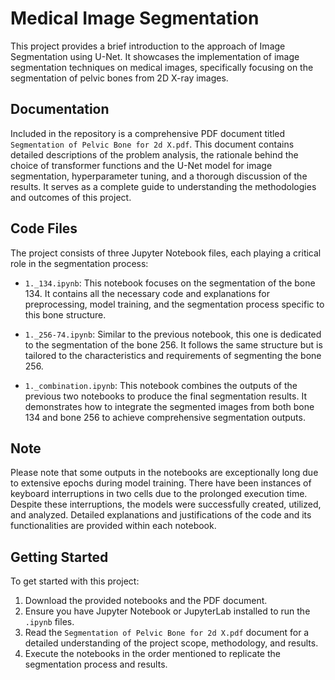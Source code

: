 # Medical Image Segmentation

This project provides a brief introduction to the approach of Image Segmentation using U-Net. It showcases the implementation of image segmentation techniques on medical images, specifically focusing on the segmentation of pelvic bones from 2D X-ray images.

## Documentation

Included in the repository is a comprehensive PDF document titled `Segmentation of Pelvic Bone for 2d X.pdf`. This document contains detailed descriptions of the problem analysis, the rationale behind the choice of transformer functions and the U-Net model for image segmentation, hyperparameter tuning, and a thorough discussion of the results. It serves as a complete guide to understanding the methodologies and outcomes of this project.

## Code Files

The project consists of three Jupyter Notebook files, each playing a critical role in the segmentation process:

- `1._134.ipynb`: This notebook focuses on the segmentation of the bone 134. It contains all the necessary code and explanations for preprocessing, model training, and the segmentation process specific to this bone structure.

- `1._256-74.ipynb`: Similar to the previous notebook, this one is dedicated to the segmentation of the bone 256. It follows the same structure but is tailored to the characteristics and requirements of segmenting the bone 256.

- `1._combination.ipynb`: This notebook combines the outputs of the previous two notebooks to produce the final segmentation results. It demonstrates how to integrate the segmented images from both bone 134 and bone 256 to achieve comprehensive segmentation outputs.

## Note

Please note that some outputs in the notebooks are exceptionally long due to extensive epochs during model training. There have been instances of keyboard interruptions in two cells due to the prolonged execution time. Despite these interruptions, the models were successfully created, utilized, and analyzed. Detailed explanations and justifications of the code and its functionalities are provided within each notebook.

## Getting Started

To get started with this project:

1. Download the provided notebooks and the PDF document.
2. Ensure you have Jupyter Notebook or JupyterLab installed to run the `.ipynb` files.
3. Read the `Segmentation of Pelvic Bone for 2d X.pdf` document for a detailed understanding of the project scope, methodology, and results.
4. Execute the notebooks in the order mentioned to replicate the segmentation process and results.

